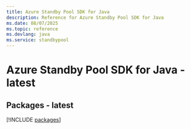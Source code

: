 ```yaml
---
title: Azure Standby Pool SDK for Java
description: Reference for Azure Standby Pool SDK for Java
ms.date: 08/07/2025
ms.topic: reference
ms.devlang: java
ms.service: standbypool
---
```

# Azure Standby Pool SDK for Java - latest
## Packages - latest
[!INCLUDE [packages](standby-pool-index.md)]
